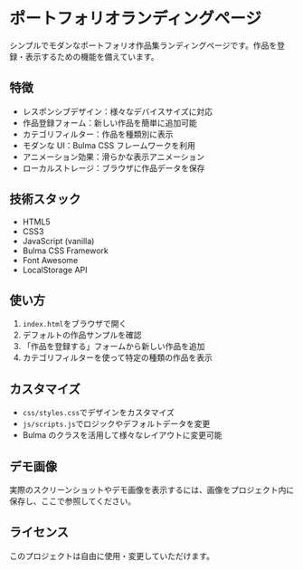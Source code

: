 # ポートフォリオランディングページ

シンプルでモダンなポートフォリオ作品集ランディングページです。作品を登録・表示するための機能を備えています。

## 特徴

- レスポンシブデザイン：様々なデバイスサイズに対応
- 作品登録フォーム：新しい作品を簡単に追加可能
- カテゴリフィルター：作品を種類別に表示
- モダンな UI：Bulma CSS フレームワークを利用
- アニメーション効果：滑らかな表示アニメーション
- ローカルストレージ：ブラウザに作品データを保存

## 技術スタック

- HTML5
- CSS3
- JavaScript (vanilla)
- Bulma CSS Framework
- Font Awesome
- LocalStorage API

## 使い方

1. `index.html`をブラウザで開く
2. デフォルトの作品サンプルを確認
3. 「作品を登録する」フォームから新しい作品を追加
4. カテゴリフィルターを使って特定の種類の作品を表示

## カスタマイズ

- `css/styles.css`でデザインをカスタマイズ
- `js/scripts.js`でロジックやデフォルトデータを変更
- Bulma のクラスを活用して様々なレイアウトに変更可能

## デモ画像

実際のスクリーンショットやデモ画像を表示するには、画像をプロジェクト内に保存し、ここで参照してください。

## ライセンス

このプロジェクトは自由に使用・変更していただけます。
